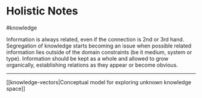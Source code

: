 # Holistic Notes
#knowledge 

Information is always related, even if the connection is 2nd or 3rd hand.
Segregation of knowledge starts becoming an issue when possible related information lies outside of the domain constraints (be it medium, system or type).
Information should be kept as a whole and allowed to grow organically, establishing relations as they appear or become obvious.

---
[[knowledge-vectors|Conceptual model for exploring unknown knowledge space]]
